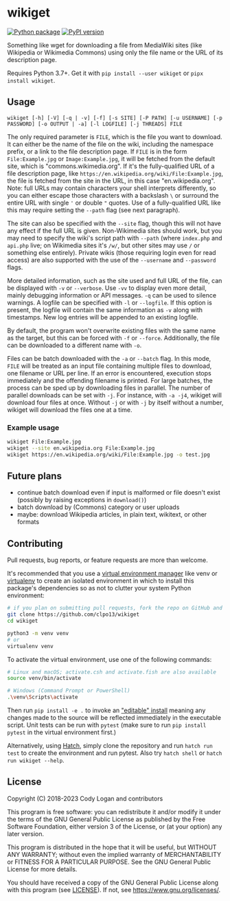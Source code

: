 # wikiget

[![Python package](https://github.com/clpo13/wikiget/actions/workflows/python.yml/badge.svg?branch=master)](https://github.com/clpo13/wikiget/actions/workflows/python.yml)
[![PyPI version](https://badge.fury.io/py/wikiget.svg)](https://badge.fury.io/py/wikiget)

Something like wget for downloading a file from MediaWiki sites (like Wikipedia or Wikimedia Commons) using only the
file name or the URL of its description page.

Requires Python 3.7+. Get it with `pip install --user wikiget` or `pipx install wikiget`.

## Usage

`wikiget [-h] [-V] [-q | -v] [-f] [-s SITE] [-P PATH] [-u USERNAME] [-p PASSWORD] [-o OUTPUT | -a] [-l LOGFILE] [-j THREADS] FILE`

The only required parameter is `FILE`, which is the file you want to download. It can either be the name of the file on
the wiki, including the namespace prefix, or a link to the file description page. If `FILE` is in the form
`File:Example.jpg` or `Image:Example.jpg`, it will be fetched from the default site, which is "commons.wikimedia.org".
If it's the fully-qualified URL of a file description page, like `https://en.wikipedia.org/wiki/File:Example.jpg`, the
file is fetched from the site in the URL, in this case "en.wikipedia.org". Note: full URLs may contain characters your
shell interprets differently, so you can either escape those characters with a backslash `\` or surround the entire URL
with single `'` or double `"` quotes. Use of a fully-qualified URL like this may require setting the `--path` flag (see
next paragraph).

The site can also be specified with the `--site` flag, though this will not have any effect if the full URL is given.
Non-Wikimedia sites should work, but you may need to specify the wiki's script path with `--path` (where `index.php` and
`api.php` live; on Wikimedia sites it's `/w/`, but other sites may use `/` or something else entirely). Private wikis
(those requiring login even for read access) are also supported with the use of the `--username` and `--password` flags.

More detailed information, such as the site used and full URL of the file, can be displayed with `-v` or `--verbose`.
Use `-vv` to display even more detail, mainly debugging information or API messages. `-q` can be used to silence
warnings.  A logfile can be specified with `-l` or `--logfile`. If this option is present, the logfile will contain the
same information as `-v` along with timestamps. New log entries will be appended to an existing logfile.

By default, the program won't overwrite existing files with the same name as the target, but this can be forced with
`-f` or `--force`. Additionally, the file can be downloaded to a different name with `-o`.

Files can be batch downloaded with the `-a` or `--batch` flag. In this mode, `FILE` will be treated as an input file
containing multiple files to download, one filename or URL per line. If an error is encountered, execution stops
immediately and the offending filename is printed. For large batches, the process can be sped up by downloading files
in parallel. The number of parallel downloads can be set with `-j`. For instance, with `-a -j4`, wikiget will download
four files at once. Without `-j` or with `-j` by itself without a number, wikiget will download the files one at a
time.

### Example usage

```bash
wikiget File:Example.jpg
wikiget --site en.wikipedia.org File:Example.jpg
wikiget https://en.wikipedia.org/wiki/File:Example.jpg -o test.jpg
```

## Future plans

- continue batch download even if input is malformed or file doesn't exist
  (possibly by raising exceptions in `download()`)
- batch download by (Commons) category or user uploads
- maybe: download Wikipedia articles, in plain text, wikitext, or other formats

## Contributing

Pull requests, bug reports, or feature requests are more than welcome.

It's recommended that you use a
[virtual environment manager](https://packaging.python.org/guides/installing-using-pip-and-virtual-environments/)
like venv or [virtualenv](https://virtualenv.pypa.io/en/latest/) to create an isolated environment in which to install
this package's dependencies so as not to clutter your system Python environment:

```bash
# if you plan on submitting pull requests, fork the repo on GitHub and clone that instead
git clone https://github.com/clpo13/wikiget
cd wikiget

python3 -m venv venv
# or
virtualenv venv
```

To activate the virtual environment, use one of the following commands:

```bash
# Linux and macOS; activate.csh and activate.fish are also available
source venv/bin/activate

# Windows (Command Prompt or PowerShell)
.\venv\Scripts\activate
```

Then run `pip install -e .` to invoke an
["editable" install](https://pip.pypa.io/en/stable/topics/local-project-installs/#editable-installs)
meaning any changes made to the source will be reflected immediately in the executable script. Unit tests can be run
with `pytest` (make sure to run `pip install pytest` in the virtual environment first.)

Alternatively, using [Hatch](https://hatch.pypa.io/latest/), simply clone the repository and run `hatch run test` to
create the environment and run pytest. Also try `hatch shell` or `hatch run wikiget --help`.

## License

Copyright (C) 2018-2023 Cody Logan and contributors

This program is free software: you can redistribute it and/or modify it under the terms of the GNU General Public
License as published by the Free Software Foundation, either version 3 of the License, or (at your option) any later
version.

This program is distributed in the hope that it will be useful, but WITHOUT ANY WARRANTY; without even the implied
warranty of MERCHANTABILITY or FITNESS FOR A PARTICULAR PURPOSE. See the GNU General Public License for more details.

You should have received a copy of the GNU General Public License along with this program (see [LICENSE](LICENSE)).
If not, see <https://www.gnu.org/licenses/>.
